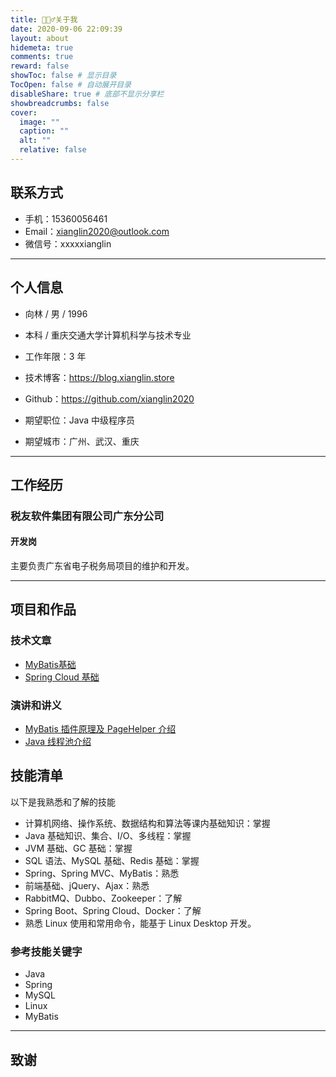 ```yaml
---
title: 🙋🏻‍♂️关于我
date: 2020-09-06 22:09:39
layout: about
hidemeta: true
comments: true
reward: false
showToc: false # 显示目录
TocOpen: false # 自动展开目录
disableShare: true # 底部不显示分享栏
showbreadcrumbs: false
cover:
  image: ""
  caption: ""
  alt: ""
  relative: false
---
```


## 联系方式
- 手机：15360056461
- Email：xianglin2020@outlook.com
- 微信号：xxxxxianglin

---

## 个人信息

 - 向林 / 男 / 1996 
 - 本科 / 重庆交通大学计算机科学与技术专业 
 - 工作年限：3 年
 - 技术博客：https://blog.xianglin.store
 - Github：https://github.com/xianglin2020

 - 期望职位：Java 中级程序员
 - 期望城市：广州、武汉、重庆

---

## 工作经历

### 税友软件集团有限公司广东分公司

#### 开发岗

主要负责广东省电子税务局项目的维护和开发。


---

## 项目和作品

### 技术文章
- [MyBatis基础](https://blog.xianglin.store/2020/09/15/MyBatis%E5%9F%BA%E7%A1%80/)
- [Spring Cloud 基础](https://blog.xianglin.store/2020/12/06/SpringCloud%E5%92%8C%E5%BE%AE%E6%9C%8D%E5%8A%A1/)

### 演讲和讲义
- [MyBatis 插件原理及 PageHelper 介绍](https://blog.xianglin.store/2020/10/31/MyBatis%E6%8B%A6%E6%88%AA%E5%99%A8/)
- [Java 线程池介绍](https://blog.xianglin.store/2020/11/29/%E7%BA%BF%E7%A8%8B%E6%B1%A0/)

## 技能清单
以下是我熟悉和了解的技能

- 计算机网络、操作系统、数据结构和算法等课内基础知识：掌握
- Java 基础知识、集合、I/O、多线程：掌握
- JVM 基础、GC 基础：掌握
- SQL 语法、MySQL 基础、Redis 基础：掌握
- Spring、Spring MVC、MyBatis：熟悉
- 前端基础、jQuery、Ajax：熟悉
- RabbitMQ、Dubbo、Zookeeper：了解
- Spring Boot、Spring Cloud、Docker：了解
- 熟悉 Linux 使用和常用命令，能基于 Linux Desktop 开发。

### 参考技能关键字

- Java
- Spring
- MySQL
- Linux
- MyBatis


---

## 致谢

